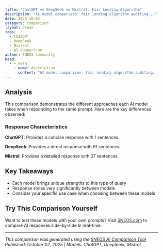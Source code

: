 ```yaml
---
title: "ChatGPT vs DeepSeek vs Mistral: Fair Lending Algorithm"
description: "AI model comparison: fair lending algorithm auditing..."
date: 2025-10-02
category: comparison
layout: Clean
tags:
  - ChatGPT
  - DeepSeek
  - Mistral
  - AI Comparison
author: SNEOS Community
head:
  - - meta
    - name: description
      content: "AI model comparison: fair lending algorithm auditing..."
---
```


<ChatComparison
  title="ChatGPT vs DeepSeek vs Mistral: Fair Lending Algorithm"
  prompt="fair lending algorithm auditing"
  :responses='{
    "ChatGPT": "Error calling OpenAI API.",
    "DeepSeek": "Of course. This is a critical and complex topic at the intersection of finance, law, and data ethics. Here is a comprehensive overview of fair lending algorithm auditing.\n\n### What is Fair Lending Algorithm Auditing?\n\nFair lending algorithm auditing is the process of systematically evaluating the algorithms and models used in credit decisioning (e.g., for loans, credit cards, mortgages) to ensure they do not produce **unfair, discriminatory, or biased outcomes** against protected classes of people, as defined by laws like the **Equal Credit Opportunity Act (ECOA)** and the **Fair Housing Act (FHA)**.\n\nIt moves beyond traditional compliance by recognizing that even algorithms with no explicit use of protected characteristics (like race or gender) can still perpetuate and even amplify historical biases present in the data or through proxy variables.\n\n### Why is it So Important?\n\n1.  **Legal and Regulatory Compliance:** Regulators like the **Consumer Financial Protection Bureau (CFPB)**, **Federal Reserve**, and **Department of Justice (DOJ)** are increasingly focused on algorithmic discrimination. Violations can lead to massive fines, consent orders, and reputational damage.\n2.  **Reputational Risk:** Public exposure of a biased algorithm can destroy customer trust and brand value.\n3.  **Ethical Responsibility:** It\u0027s a matter of social justice to ensure that the automated systems governing financial opportunity do not unfairly harm marginalized communities.\n4.  **Business Performance:** A biased model may be inefficient, excluding creditworthy individuals from certain demographics and thus limiting the lender\u0027s market and potential profit.\n\n---\n\n### Key Concepts and Terminology\n\n*   **Protected Classes:** Groups defined by race, color, religion, national origin, sex, marital status, age, receipt of public assistance, or exercise of consumer credit rights.\n*   **Disparate Treatment:** *Intentional* discrimination where applicants from a protected class are treated less favorably. (e.g., an algorithm that explicitly uses \u0022national origin\u0022 as a feature).\n*   **Disparate Impact:** *Unintentional* discrimination where a seemingly neutral policy or practice has a disproportionately adverse effect on a protected class. This is the primary focus of most algorithmic audits.\n*   **Proxy Variables:** Features that are highly correlated with a protected class and can be used by a model as a substitute for it. Examples include:\n    *   **Zip Code:** Heavily correlated with race and national origin due to historical redlining and segregation.\n    *   **Shopping History/Brand Affinity:** Certain purchases can be correlated with gender or age.\n    *   **Social Network Data:** Friends and associations can act as proxies.\n*   **Fairness Metrics:** Quantitative measures used to assess bias. There is no single definition of \u0022fairness,\u0022 so multiple metrics are used.\n\n---\n\n### The Fair Lending Algorithm Auditing Process\n\nA robust audit is a multi-stage process:\n\n#### 1. Scoping and Planning\n*   **Identify the Model:** Which algorithm is being audited? (e.g., underwriting, pricing, marketing).\n*   **Define Protected Classes:** Which groups are relevant for the audit?\n*   **Determine Legal Framework:** What are the relevant laws and regulatory expectations (ECOA, FHA)?\n*   **Gather Data:** Collect model training data, test data, outcome data, and, crucially, **demographic data** for the protected classes. Obtaining this data often involves using **Bayesian Improved Surname Geocoding (BISG)**, a statistical technique that combines surname and geographic data to proxy for race and ethnicity.\n\n#### 2. Pre-Modeling Analysis (Bias in Data)\n*   Analyze the historical data for existing biases. If the past data reflects human bias, a model trained on it will likely learn and perpetuate that bias.\n\n#### 3. In-Model Analysis (Bias in the Algorithm)\nThis is the core technical phase, testing for both **disparate impact** and **disparate treatment**.\n\n**A. Disparate Impact Analysis:**\nThe \u0022Four-Fifths Rule\u0022 (or 80% Rule) is a common benchmark. It states that a selection rate for any protected group should be at least 80% of the selection rate for the most favored group.\n*   **Calculation:** \u0060(Selection Rate of Protected Group) / (Selection Rate of Control Group)\u0060\n*   **Example:** If the approval rate for White applicants is 50%, the approval rate for Black applicants should be at least 40% (80% of 50%). A ratio below 0.8 indicates a potential disparate impact.\n\n**B. Statistical Fairness Metrics:**\nMore sophisticated metrics provide a deeper understanding:\n*   **Demographic Parity:** The proportion of applicants selected from each group should be the same. (Ignores qualification).\n*   **Equal Opportunity:** The True Positive Rate (approval rate for *creditworthy* applicants) should be the same across groups. (Considers qualification).\n*   **Predictive Parity:** The precision of the model (the probability that an approved applicant is truly creditworthy) should be the same across groups.\n*   **Counterfactual Fairness:** \u0022Would this applicant have received a different outcome if they belonged to a different protected class, all else being equal?\u0022\n\n**C. Proxy Variable Analysis:**\n*   Use statistical techniques (like correlation analysis, variable importance measures from the model like SHAP values) to identify if any features are acting as strong proxies for protected classes.\n\n#### 4. Post-Model Analysis (Bias in Outcomes)\n*   Analyze the *actual outcomes* of the model\u0027s decisions. Are there significant disparities in denial rates, interest rates, or default rates across protected groups, even after controlling for risk?\n\n#### 5. Mitigation and Reporting\n*   **Document Findings:** Create a comprehensive report detailing the methodology, results, and any found disparities.\n*   **Recommend Mitigations:**\n    *   **Pre-Processing:** Modify the training data to remove biases.\n    *   **In-Processing:** Use fairness-aware algorithms that incorporate fairness constraints during model training.\n    *   **Post-Processing:** Adjust the model\u0027s decision thresholds for different protected groups to achieve a fair outcome.\n*   **Implement and Re-audit:** Fairness is not a one-time check. Models must be continuously monitored and re-audited, especially after retraining.\n\n---\n\n### Tools and Techniques\n\n*   **BISG Proxies:** The standard method for imputing race/ethnicity in the absence of self-reported data.\n*   **Explainable AI (XAI):** Techniques like **SHAP (SHapley Additive exPlanations)** and **LIME** are crucial to understand *why* a model made a specific decision and to identify influential features that could be proxies.\n*   **Open-Source Libraries:**\n    *   **AI Fairness 360 (AIF360) - IBM:** A comprehensive toolkit containing dozens of fairness metrics and mitigation algorithms.\n    *   **Fairlearn - Microsoft:** A Python package to assess and improve fairness of AI systems.\n*   **Commercial Platforms:** Several fintech and regtech companies now offer specialized SaaS platforms for continuous fair lending monitoring and compliance.\n\n### Challenges and Limitations\n\n1.  **The Proxy Problem:** It\u0027s impossible to identify and remove all potential proxies.\n2.  **Trade-offs:** There is often a trade-off between model accuracy and fairness. Mitigating bias might slightly reduce the model\u0027s overall predictive power.\n3.  **No Single Definition of Fairness:** Different fairness metrics can be mutually exclusive. Choosing which metric to prioritize is a legal and ethical decision, not just a technical one.\n4.  **Data Scarcity:** Reliable demographic data is often not directly collected, making BISG imputation necessary but imperfect.\n\n### The Regulatory Landscape\n\nRegulators have made it clear that **\u0022black box\u0022 models are not an excuse for discrimination**. Institutions are responsible for the outcomes of their models, regardless of their complexity. The CFPB has issued circulars and guidance emphasizing that ECOA applies equally to digital and algorithmic lending.\n\n### Conclusion\n\nFair lending algorithm auditing is no longer an optional \u0022nice-to-have\u0022 but a fundamental component of responsible AI in financial services. It requires a collaborative effort between **data scientists, compliance officers, legal counsel, and ethicists** to build systems that are not only profitable and efficient but also fair and just. A proactive, well-documented auditing process is the best defense against regulatory action and the key to building trustworthy financial products.",
    "Mistral": "Auditing a fair lending algorithm involves ensuring that the algorithm does not discriminate against any protected groups and complies with fair lending laws and regulations. Here\u0027s a step-by-step process to audit a fair lending algorithm:\n\n### 1. **Understand Legal and Regulatory Requirements**\n   - **Fair Lending Laws:** Familiarize yourself with laws such as the Equal Credit Opportunity Act (ECOA), the Fair Housing Act (FHA), and the Community Reinvestment Act (CRA).\n   - **Regulatory Guidance:** Review guidance from regulatory bodies like the Consumer Financial Protection Bureau (CFPB) and the Federal Reserve.\n\n### 2. **Data Collection and Preparation**\n   - **Data Sources:** Gather data on loan applications, approvals, denials, interest rates, and other relevant metrics.\n   - **Protected Classes:** Identify protected classes such as race, ethnicity, gender, age, and marital status.\n   - **Data Quality:** Ensure the data is accurate, complete, and representative.\n\n### 3. **Algorithm Analysis**\n   - **Model Documentation:** Review the documentation of the algorithm, including its design, training data, and decision-making process.\n   - **Feature Analysis:** Examine the features used by the algorithm to ensure they do not inadvertently introduce bias.\n   - **Proxy Variables:** Identify any proxy variables that could indirectly introduce bias (e.g., zip code as a proxy for race).\n\n### 4. **Bias Detection**\n   - **Statistical Tests:** Use statistical tests to detect disparities in outcomes for different groups. Common tests include:\n     - **Disparate Impact:** Check if the algorithm disproportionately affects protected groups.\n     - **Disparate Treatment:** Ensure that the algorithm treats all groups equally.\n   - **Fairness Metrics:** Evaluate fairness metrics such as demographic parity, equal opportunity, and equalized odds.\n\n### 5. **Model Performance**\n   - **Accuracy and Fairness Trade-off:** Assess the trade-off between model accuracy and fairness. Ensure that fairness is not compromised for the sake of accuracy.\n   - **Robustness:** Test the model\u0027s robustness to changes in input data and ensure it performs consistently across different groups.\n\n### 6. **Documentation and Reporting**\n   - **Findings Report:** Document all findings, including any detected biases, statistical tests, and fairness metrics.\n   - **Recommendations:** Provide recommendations for mitigating any detected biases and improving the fairness of the algorithm.\n   - **Compliance Report:** Prepare a compliance report to demonstrate adherence to fair lending laws and regulations.\n\n### 7. **Remediation and Monitoring**\n   - **Bias Mitigation:** Implement strategies to mitigate detected biases, such as re-training the model with balanced data, adjusting feature weights, or using fairness-aware algorithms.\n   - **Continuous Monitoring:** Establish a continuous monitoring process to regularly audit the algorithm for fairness and compliance.\n\n### 8. **Stakeholder Engagement**\n   - **Internal Stakeholders:** Engage with internal stakeholders, including compliance officers, data scientists, and legal teams, to ensure alignment and support.\n   - **External Stakeholders:** Communicate with external stakeholders, such as regulators and consumers, to build trust and transparency.\n\n### Tools and Techniques\n   - **Fairness Toolkits:** Use fairness toolkits like IBM\u0027s AI Fairness 360, Google\u0027s What-If Tool, and Microsoft\u0027s Fairlearn to assist in the auditing process.\n   - **Bias Mitigation Algorithms:** Implement bias mitigation algorithms such as pre-processing, in-processing, and post-processing techniques.\n\n### Conclusion\nAuditing a fair lending algorithm is a critical process to ensure compliance with fair lending laws and to promote equitable outcomes. By following a structured approach, organizations can identify and mitigate biases, enhance transparency, and build trust with stakeholders."
  }'
  published-date="13:38"
/>

## Analysis

This comparison demonstrates the different approaches each AI model takes when responding to the same prompt. Here are the key differences observed:

### Response Characteristics

**ChatGPT**: Provides a concise response with 1 sentences. 

**DeepSeek**: Provides a direct response with 91 sentences. 

**Mistral**: Provides a detailed response with 37 sentences. 

## Key Takeaways

- Each model brings unique strengths to this type of query
- Response styles vary significantly between models
- Consider your specific use case when choosing between these models

## Try This Comparison Yourself

Want to test these models with your own prompts? Visit [SNEOS.com](https://sneos.com) to compare AI responses side-by-side in real-time.

---

*This comparison was generated using the [SNEOS AI Comparison Tool](https://sneos.com)*
*Published: October 02, 2025 | Models: ChatGPT, DeepSeek, Mistral*
